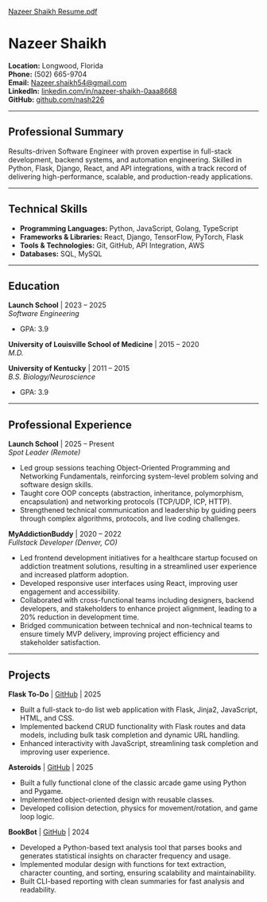 [Nazeer Shaikh Resume.pdf](https://github.com/user-attachments/files/22352156/Nazeer.Shaikh.Resume-4.pdf)

# Nazeer Shaikh

**Location:** Longwood, Florida  
**Phone:** (502) 665-9704  
**Email:** [Nazeer.shaikh54@gmail.com](mailto:Nazeer.shaikh54@gmail.com)  
**LinkedIn:** [linkedin.com/in/nazeer-shaikh-0aaa8668](https://www.linkedin.com/in/nazeer-shaikh-0aaa8668/)  
**GitHub:** [github.com/nash226](https://github.com/nash226/)

---

## Professional Summary
Results-driven Software Engineer with proven expertise in full-stack development, backend systems, and automation engineering. Skilled in Python, Flask, Django, React, and API integrations, with a track record of delivering high-performance, scalable, and production-ready applications.

---

## Technical Skills
- **Programming Languages:** Python, JavaScript, Golang, TypeScript  
- **Frameworks & Libraries:** React, Django, TensorFlow, PyTorch, Flask  
- **Tools & Technologies:** Git, GitHub, API Integration, AWS  
- **Databases:** SQL, MySQL  

---

## Education

**Launch School** | 2023 – 2025  
*Software Engineering*  
- GPA: 3.9  

**University of Louisville School of Medicine** | 2015 – 2020  
*M.D.*  

**University of Kentucky** | 2011 – 2015  
*B.S. Biology/Neuroscience*  
- GPA: 3.9  

---

## Professional Experience

**Launch School** | 2025 – Present  
*Spot Leader (Remote)*  
- Led group sessions teaching Object-Oriented Programming and Networking Fundamentals, reinforcing system-level problem solving and software design skills.  
- Taught core OOP concepts (abstraction, inheritance, polymorphism, encapsulation) and networking protocols (TCP/UDP, ICP, HTTP).  
- Strengthened technical communication and leadership by guiding peers through complex algorithms, protocols, and live coding challenges.  

**MyAddictionBuddy** | 2020 – 2022  
*Fullstack Developer (Denver, CO)*  
- Led frontend development initiatives for a healthcare startup focused on addiction treatment solutions, resulting in a streamlined user experience and increased platform adoption.  
- Developed responsive user interfaces using React, improving user engagement and accessibility.  
- Collaborated with cross-functional teams including designers, backend developers, and stakeholders to enhance project alignment, leading to a 20% reduction in development time.  
- Bridged communication between technical and non-technical teams to ensure timely MVP delivery, improving project efficiency and stakeholder satisfaction.  

---

## Projects

**Flask To-Do** | [GitHub](https://github.com/nash226/Flask_to-do) | 2025  
- Built a full-stack to-do list web application with Flask, Jinja2, JavaScript, HTML, and CSS.  
- Implemented backend CRUD functionality with Flask routes and data models, including bulk task completion and dynamic URL handling.  
- Enhanced interactivity with JavaScript, streamlining task completion and improving user experience.  

**Asteroids** | [GitHub](https://github.com/nash226/asteroids) | 2025  
- Built a fully functional clone of the classic arcade game using Python and Pygame.  
- Implemented object-oriented design with reusable classes.  
- Developed collision detection, physics for movement/rotation, and game loop logic.  

**BookBot** | [GitHub](https://github.com/nash226/bookbot) | 2024  
- Developed a Python-based text analysis tool that parses books and generates statistical insights on character frequency and usage.  
- Implemented modular design with functions for text extraction, character counting, and sorting, ensuring scalability and maintainability.  
- Built CLI-based reporting with clean summaries for fast analysis and readability.  
